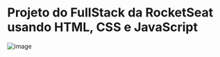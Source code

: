 # Projeto do FullStack da RocketSeat usando HTML, CSS e JavaScript
![image](https://github.com/user-attachments/assets/88fcc3b4-f83c-41c4-8e4e-859942ec875b)
